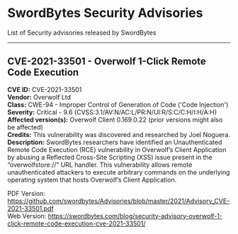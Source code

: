# SwordBytes Security Advisories
List of Security advisories released by SwordBytes

---

## CVE-2021-33501 - Overwolf 1-Click Remote Code Execution

**CVE ID:** CVE-2021-33501\
**Vendor:** Overwolf Ltd\
**Class:** CWE-94 - Improper Control of Generation of Code (\'Code
Injection\')\
**Severity:** Critical - 9.6
(CVSS:3.1/AV:N/AC:L/PR:N/UI:R/S:C/C:H/I:H/A:H)\
**Affected version(s):** Overwolf Client 0.169.0.22 (prior versions
might also be affected)\
**Credits:** This vulnerability was discovered and researched by Joel Noguera.\
**Description:** SwordBytes researchers have identified an Unauthenticated Remote Code Execution (RCE) vulnerability in Overwolf’s Client Application by abusing a Reflected Cross-Site Scripting (XSS) issue present in the “overwolfstore://” URL handler. This vulnerability allows remote unauthenticated attackers to execute arbitrary commands on the underlying operating system that hosts Overwolf’s Client Application.


PDF Version: https://github.com/swordbytes/Advisories/blob/master/2021/Advisory_CVE-2021-33501.pdf \
Web Version: https://swordbytes.com/blog/security-advisory-overwolf-1-click-remote-code-execution-cve-2021-33501/
